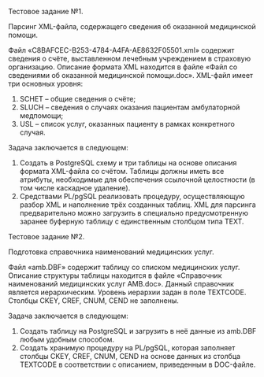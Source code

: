Тестовое задание №1.

Парсинг XML-файла, содержащего сведения об оказанной медицинской помощи.

Файл «C8BAFCEC-B253-4784-A4FA-AE8632F05501.xml» содержит сведения о счёте, выставленном лечебным учреждением в страховую организацию. Описание формата XML находится в файле «Файл со сведениями об оказанной медицинской помощи.doc». XML-файл имеет три основных уровня:
1.	SCHET –  общие сведения о счёте;
2.	SLUCH – сведения о случаях оказания пациентам амбулаторной медпомощи;
3.	USL – список услуг, оказанных пациенту в рамках конкретного случая.

Задача заключается в следующем:
1.	Создать в PostgreSQL схему и три таблицы на основе описания формата XML-файла со счётом. Таблицы должны иметь все атрибуты, необходимые для обеспечения ссылочной целостности (в том числе каскадное удаление).
2.	Средствами PL/pgSQL реализовать процедуру, осуществляющую разбор XML и наполнение трёх созданных таблиц. XML для парсинга предварительно можно загрузить в специально предусмотренную заранее буферную таблицу с единственным столбцом типа TEXT.

Тестовое задание №2.

Подготовка справочника наименований медицинских услуг.

Файл «amb.DBF» содержит таблицу со списком медицинских услуг. Описание структуры таблицы находится в файле «Справочник наименований медицинских услуг AMB.doc». Данный справочник является иерархическим. Уровень иерархии задан в поле TEXTCODE. Столбцы CKEY, CREF, CNUM, CEND не заполнены.

Задача заключается в следующем:
1.	Создать таблицу на PostgreSQL и загрузить в неё данные из amb.DBF любым удобным способом.
2.	Создать хранимую процедуру на PL/pgSQL, которая заполняет столбцы CKEY, CREF, CNUM, CEND на основе данных из столбца TEXTCODE в соответствии с описанием, приведенным в DOC-файле.
